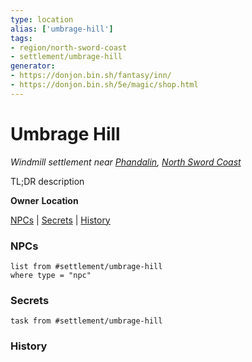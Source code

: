 ```yaml
---
type: location
alias: ['umbrage-hill']
tags: 
- region/north-sword-coast
- settlement/umbrage-hill
generator: 
- https://donjon.bin.sh/fantasy/inn/
- https://donjon.bin.sh/5e/magic/shop.html
---
```

# Umbrage Hill
*Windmill settlement near [Phandalin](Phandalin/Phandalin.md), [North Sword Coast](North%20Sword%20Coast.md)*

TL;DR description

**Owner**
**Location**

[NPCs](#NPCs) | [Secrets](#Secrets) | [History](#History)

### NPCs

```dataview
list from #settlement/umbrage-hill
where type = "npc"
```

### Secrets

```dataview
task from #settlement/umbrage-hill
```

### History